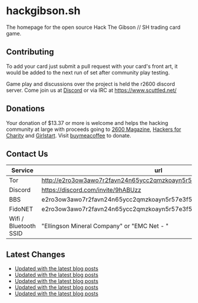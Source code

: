 # hackgibson.sh
The homepage for the open source Hack The Gibson // SH trading card game.


## Contributing

To add your card just submit a pull request with your card's front art, it would be added to the next run of set after community play testing.

Game play and discussions over the project is held the r2600 discord server. Come join us at [Discord](https://discord.com/invite/9hABUzz) or via IRC at https://www.scuttled.net/


## Donations

Your donation of $13.37 or more is welcome and helps the hacking community at large with proceeds going to [2600 Magazine](https://2600.com/), [Hackers for Charity](https://hackersforcharity.org) and [Girlstart](https://girlstart.org).  Visit [buymeacoffee](https://www.buymeacoffee.com/hackgibson.sh) to donate.


## Contact Us

Service | url
-|-
Tor | http://e2ro3ow3awo7r2favn24n65ycc2qmzkoayn5r57e3f56nvjwdcgg32ad.onion
Discord | https://discord.com/invite/9hABUzz
BBS | e2ro3ow3awo7r2favn24n65ycc2qmzkoayn5r57e3f56nvjwdcgg32ad.onion:23
FidoNET | e2ro3ow3awo7r2favn24n65ycc2qmzkoayn5r57e3f56nvjwdcgg32ad.onion:24554
Wifi / Bluetooth SSID | "Ellingson Mineral Company" or "EMC Net - <fidonet address>"

## Latest Changes
<!-- BLOG-POST-LIST:START -->
- [Updated with the latest blog posts](https://github.com/DFW2600/hackgibson.sh/commit/273e7cc820556d86d3b5a3a2907d5f3eff690889)
- [Updated with the latest blog posts](https://github.com/DFW2600/hackgibson.sh/commit/1bd0d61e3915aecb3cee5380726740dbb3c1c441)
- [Updated with the latest blog posts](https://github.com/DFW2600/hackgibson.sh/commit/da06a7085d407736f9080a4b74fb0dcedd8ef86a)
- [Updated with the latest blog posts](https://github.com/DFW2600/hackgibson.sh/commit/c362750cc411d173d254b26629887b9abc4d5578)
- [Updated with the latest blog posts](https://github.com/DFW2600/hackgibson.sh/commit/3b0f9e783407865cb0348a6f1e6d645a69d3c0a0)
<!-- BLOG-POST-LIST:END -->
